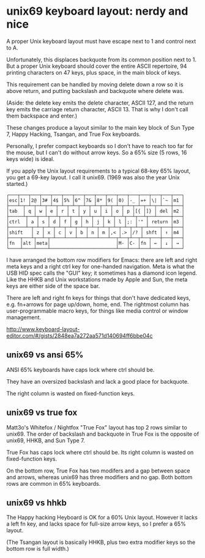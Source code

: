 unix69 keyboard layout: nerdy and nice
======================================

A proper Unix keyboard layout must have escape next to 1 and control
next to A.

Unfortunately, this displaces backquote from its common position next
to 1. But a proper Unix keyboard should cover the entire ASCII
repertoire, 94 printing characters on 47 keys, plus space, in the main
block of keys.

This requirement can be handled by moving delete down a row so it is
above return, and putting backslash and backquote where delete was.

(Aside: the delete key emits the delete character, ASCII 127, and the
return key emits the carriage return character, ASCII 13. That is why
I don't call them backspace and enter.)

These changes produce a layout similar to the main key block of Sun
Type 7, Happy Hacking, Tsangan, and True Fox keyboards.

Personally, I prefer compact keyboards so I don't have to reach too
far for the mouse, but I can't do without arrow keys. So a 65% size
(5 rows, 16 keys wide) is ideal.

If you apply the Unix layout requirements to a typical 68-key 65%
layout, you get a 69-key layout. I call it unix69. (1969 was also
the year Unix started.)

    ┌───┬───┬───┬───┬───┬───┬───┬───┬───┬───┬───┬───┬───┬───┬───┬───┐
    │esc│1! │2@ │3# │4$ │5% │6^ │7& │8* │9( │0) │-_ │=+ │\| │`~ │m1 │
    ├───┴─┬─┴─┬─┴─┬─┴─┬─┴─┬─┴─┬─┴─┬─┴─┬─┴─┬─┴─┬─┴─┬─┴─┬─┴─┬─┴───┼───┤
    │tab  │ q │ w │ e │ r │ t │ y │ u │ i │ o │ p │[{ │]} │ del │m2 │
    ├─────┴┬──┴┬──┴┬──┴┬──┴┬──┴┬──┴┬──┴┬──┴┬──┴┬──┴┬──┴┬──┴─────┼───┤
    │ctrl  │ a │ s │ d │ f │ g │ h │ j │ k │ l │;: │'" │ return │m3 │
    ├──────┴─┬─┴─┬─┴─┬─┴─┬─┴─┬─┴─┬─┴─┬─┴─┬─┴─┬─┴─┬─┴─┬─┴────┬───┼───┤
    │shift   │ z │ x │ c │ v │ b │ n │ m │,< │.> │/? │ shft │ ↑ │m4 │
    ├────┬───┴┬──┴─┬─┴───┴───┴───┴───┴───┴──┬┴──┬┴──┬┴──┬───┼───┼───┤
    │fn  │alt │meta│                        │M- │C- │fn │ ← │ ↓ │ → │
    └────┴────┴────┴────────────────────────┴───┴───┴───┴───┴───┴───┘

I have arranged the bottom row modifiers for Emacs: there are left and
right meta keys and a right ctrl key for one-handed navigation. Meta
is what the USB HID spec calls the "GUI" key; it sometimes has a
diamond icon legend. Like the HHKB and Unix workstations made by Apple
and Sun, the meta keys are either side of the space bar.

There are left and right fn keys for things that don't have dedicated
keys, e.g. fn+arrows for page up/down, home, end. The rightmost column
has user-programmable macro keys, for things like media control or
window management.

<http://www.keyboard-layout-editor.com/#/gists/2848ea7a272aa571d140694ff6bbe04c>


unix69 vs ansi 65%
------------------

ANSI 65% keyboards have caps lock where ctrl should be.

They have an oversized backslash and lack a good place for backquote.

The right column is wasted on fixed-function keys.


unix69 vs true fox
------------------

Matt3o's Whitefox / Nightfox "True Fox" layout has top 2 rows similar
to unix69. The order of backslash and backquote in True Fox is the
opposite of unix69, HHKB, and Sun Type 7.

True Fox has caps lock where ctrl should be. Its right column is
wasted on fixed-function keys.

On the bottom row, True Fox has two modifers and a gap between space
and arrows, whereas unix69 has three modifiers and no gap. Both
bottom rows are common in 65% keyboards.


unix69 vs hhkb
---------------

The Happy hacking Heyboard is OK for a 60% Unix layout. However it
lacks a left fn key, and lacks space for full-size arrow keys, so I
prefer a 65% layout.

(The Tsangan layout is basically HHKB, plus two extra modifier keys so
the bottom row is full width.)
